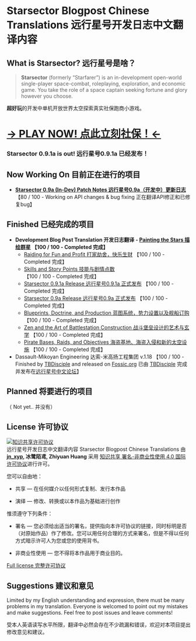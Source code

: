 # Starsector Blogpost Chinese Translations 远行星号开发日志中文翻译内容

## What is Starsector? 远行星号是啥？

>**Starsector** (formerly “Starfarer”) is an in-development open-world single-player space-combat, roleplaying, exploration, and economic game. You take the role of a space captain seeking fortune and glory however you choose.

**超好玩**的开发中单机开放世界太空探索真实社保跑商小游戏。

# <a href = "http://fractalsoftworks.com/" target = "_blank">→ PLAY NOW! 点此立刻社保！←</a>
### Starsector 0.9.1a is out! 远行星号0.9.1a 已经发布！

## Now Working On 目前正在进行的项目 
- **<a href="Blog Translation\20180601 - Starsector 0.9a (In-Dev) Patch Notes/20180601-chs.md">Starsector 0.9a (In-Dev) Patch Notes 远行星号0.9a（开发中）更新日志</a>**
【80 / 100 - Working on API changes & bug fixing 正在翻译API修正和已修复bug】

## Finished 已经完成的项目
- **Development Blog Post Translation 开发日志翻译**
	**- <a href="Blog Translation\20200207 - Painting the Stars/20200207-chs&eng.md">Painting the Stars 描绘群星</a>
    【100 / 100 - Completed 完成】**
	- <a href="Blog Translation\20191127 - Raiding for Fun and Profit/20191127-chs&eng.md">Raiding for Fun and Profit 打家劫舍，快乐生财</a>
    【100 / 100 - Completed 完成】
	- <a href="Blog Translation/20190708 - Skills and Story Points/20190708-chs&eng.md">Skills and Story Points 技能与剧情点数</a>
    【100 / 100 - Completed 完成】
	- <a href="Blog Translation/20190510 - Starsector 0.9.1a Release/20190510-chs&eng.md">Starsector 0.9.1a Release 远行星号0.9.1a 正式发布</a>
    【100 / 100 - Completed 完成】
    - <a href="Blog Translation/20181116 - Starsector 0.9a Release/20181116-chs&eng.md">Starsector 0.9a Release 远行星号0.9a 正式发布</a>
    【100 / 100 - Completed 完成】
    - <a href="Blog Translation/20180212 - Blueprints, Doctrine, and Production/20180212-chs&eng.md">Blueprints, Doctrine, and Production 蓝图系统，势力设置以及舰船订购</a>
    【100 / 100 - Completed 完成】
    - <a href="Blog Translation/20180302 - Zen and the Art of Battlestation Construction/20180302-chs&eng.md">Zen and the Art of Battlestation Construction 战斗堡垒设计的艺术与玄学</a>
    【100 / 100 - Completed 完成】
	- <a href="Blog Translation/20180612 - Pirate Bases, Raids, and Objectives/20180612-chs&eng.md">Pirate Bases, Raids, and Objectives 海盗基地、海盗入侵和新的太空设施</a>
    【100 / 100 - Completed 完成】
- Dassault-Mikoyan Engineering 达索-米高扬工程集团 v.1.18
【100 / 100 - Finished by [TBDisciple](https://www.fossic.org/home.php?mod=space&uid=145) and released on [Fossic.org](https://www.fossic.org/forum.php?mod=viewthread&tid=605) 已由 [TBDisciple](https://www.fossic.org/home.php?mod=space&uid=145) 完成并发布在[远行星号中文论坛](https://www.fossic.org/forum.php?mod=viewthread&tid=605)】
## Planned 将要进行的项目
（ Not yet.. 并没有）

## License 许可协议
<a rel="license" href="http://creativecommons.org/licenses/by-nc/4.0/"><img alt="知识共享许可协议" style="border-width:0" src="https://i.creativecommons.org/l/by-nc/4.0/88x31.png" /></a><br /><span xmlns:dct="http://purl.org/dc/terms/" property="dct:title">远行星号开发日志中文翻译内容 Starsector Blogpost Chinese Translations</span> 由 <b><a xmlns:cc="http://creativecommons.org/ns#" href="https://github.com/jnxyp/Starsector-Mod-Translation" property="cc:attributionName" rel="cc:attributionURL">jn_xyp</a>, 冰鹭陌鸢, Zhiyuan Huang</b> 采用 <a rel="license" href="http://creativecommons.org/licenses/by-nc/4.0/">知识共享 署名-非商业性使用 4.0 国际 许可协议</a>进行许可。

您可以自由地：

- 共享 — 在任何媒介以任何形式复制、发行本作品
	
- 演绎 — 修改、转换或以本作品为基础进行创作

惟须遵守下列条件：

- 署名 — 您必须给出适当的署名，提供指向本许可协议的链接，同时标明是否（对原始作品）作了修改。您可以用任何合理的方式来署名，但是不得以任何方式暗示许可人为您或您的使用背书。

- 非商业性使用 — 您不得将本作品用于商业目的。

[Full license 完整许可协议](LICENSE.txt)

## Suggestions 建议和意见

Limited by my English understanding and expression, there must be many problems in my translation. Everyone is welcomed to point out my mistakes and make suggestions. Feel free to post issues and leave comments!

受本人英语读写水平所限，翻译中必然会存在不少疏漏和错误，欢迎对本项目提出修改意见和建议。
